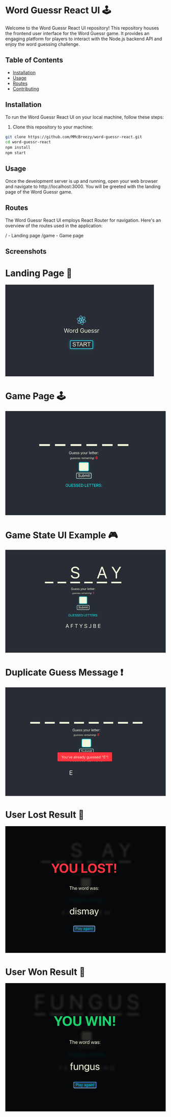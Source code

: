 # Word Guessr React UI 🕹️

Welcome to the Word Guessr React UI repository! This repository houses the frontend user interface for the Word Guessr game. It provides an engaging platform for players to interact with the Node.js backend API and enjoy the word guessing challenge.

## Table of Contents

- [Installation](#installation)
- [Usage](#usage)
- [Routes](#routes)
- [Contributing](#contributing)

## Installation

To run the Word Guessr React UI on your local machine, follow these steps:

1. Clone this repository to your machine:

```bash
git clone https://github.com/MMcBreezy/word-guessr-react.git
cd word-guessr-react
npm install
npm start
```

## Usage

Once the development server is up and running, open your web browser and navigate to http://localhost:3000. You will be greeted with the landing page of the Word Guessr game.

## Routes

The Word Guessr React UI employs React Router for navigation. Here's an overview of the routes used in the application:

/ - Landing page
/game - Game page

## Screenshots

# Landing Page 🛬

![landing page](https://github.com/MMcBreezy/word-guessr-react/blob/readme-update/screenshots/landing-page.png)

# Game Page 🕹

![game page](https://github.com/MMcBreezy/word-guessr-react/blob/readme-update/screenshots/game-page.png)

# Game State UI Example 🎮

![game state example](https://github.com/MMcBreezy/word-guessr-react/blob/readme-update/screenshots/game-in-session.png)

# Duplicate Guess Message ❗️

![duplicate guess message](https://github.com/MMcBreezy/word-guessr-react/blob/readme-update/screenshots/redundant-letter-message.png)

# User Lost Result 🥺

![user lost result](https://github.com/MMcBreezy/word-guessr-react/blob/readme-update/screenshots/user-lost-modal.png)

# User Won Result 🎉

![user won result](https://github.com/MMcBreezy/word-guessr-react/blob/readme-update/screenshots/user-won-modal.png)
